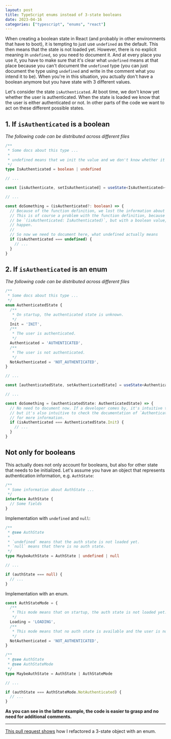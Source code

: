 ```yaml
---
layout: post
title: TypeScript enums instead of 3-state booleans
date: 2023-04-16
categories: ["typescript", "enums", "react"]
---
```


When creating a boolean state in React (and probably in other environments that have to boot), it is tempting to just use `undefined` as the default. This then means that the state is not loaded yet. However, there is no explicit meaning in `undefined`, so you need to document it. And at every place you use it, you have to make sure that it's clear what `undefined` means at that place because you can't document the `undefined` type (you can just document the type using `undefined` and write in the comment what you intend it to be). When you're in this situation, you actually don't have a boolean anymore but you have state with 3 different values.

Let's consider the state `isAuthenticated`. At boot time, we don't know yet whether the user is authenticated. When the state is loaded we know that the user is either authenticated or not. In other parts of the code we want to act on these different possible states.

## 1. If `isAuthenticated` is a boolean

*The following code can be distributed across different files*

```typescript
/**
 * Some docs about this type ...
 *
 * undefined means that we init the value and we don't know whether it's true or false yet.
 */
type IsAuthenticated = boolean | undefined

// ...

const [isAuthenticate, setIsAuthenticated] = useState<IsAuthenticated>(undefined)

// ...

const doSomething = (isAuthenticated?: boolean) => {
  // Because of the function definition, we lost the information about what undefined means.
  // This is of course a problem with the function definition, because it should actually
  // be `(isAuthenticated: IsAuthenticated)`, but with a boolean value, this might easily
  // happen.
  //
  // So now we need to document here, what undefined actually means
  if (isAuthenticated === undefined) {
    // ...
  }
}
```

## 2. If `isAuthenticated` is an enum

*The following code can be distributed across different files*

```typescript
/**
 * Some docs about this type ...
 */
enum AuthenticatedState {
  /**
   * On startup, the authenticated state is unknown.
   */
  Init = 'INIT',
  /**
   * The user is authenticated.
   */
  Authenticated = 'AUTHENTICATED',
  /**
   * The user is not authenticated.
   */
  NotAuthenticated = 'NOT_AUTHENTICATED',
}

// ...

const [authenticatedState, setAuthenticatedState] = useState<AuthenticatedState>(AuthenticatedState.Init)

// ...

const doSomething = (authenticatedState: AuthenticatedState) => {
  // No need to document now. If a developer comes by, it's intuitive to understand
  // but it's also intuitive to check the documentation of `AuthenticatedState.Init`
  // for more information.
  if (isAuthenticated === AuthenticatedState.Init) {
    // ...
  }
}
```

## Not only for booleans

This actually does not only account for booleans, but also for other state that needs to be initialized. Let's assume you have an object that represents authentication information, e.g. `AuthState`:

```typescript
/**
 * Some information about AuthState ...
 */
interface AuthState {
  // Some fields
}
```

Implementation with `undefined` and `null`:

```typescript
/**
 * @see AuthState
 *
 * `undefined` means that the auth state is not loaded yet.
 * `null` means that there is no auth state.
 */
type MaybeAuthState = AuthState | undefined | null

// ...

if (authState === null) {
  // ...
}
```

Implementation with an enum.

```typescript
const AuthStateMode = {
  /**
   * This mode means that on startup, the auth state is not loaded yet.
   */
  Loading = 'LOADING',
  /**
   * This mode means that no auth state is available and the user is not authenticated.
   */
  NotAuthenticated = 'NOT_AUTHENTICATED',
}

/**
 * @see AuthState
 * @see AuthStateMode
 */
type MaybeAuthState = AuthState | AuthStateMode

// ...

if (authState === AuthStateMode.NotAuthenticated) {
  // ...
}
```

**As you can see in the latter example, the code is easier to grasp and no need for additional comments.**

---

[This pull request shows](https://github.com/peterfication/peak-tracker-app/pull/33/files) how I refactored a 3-state object with an enum.
